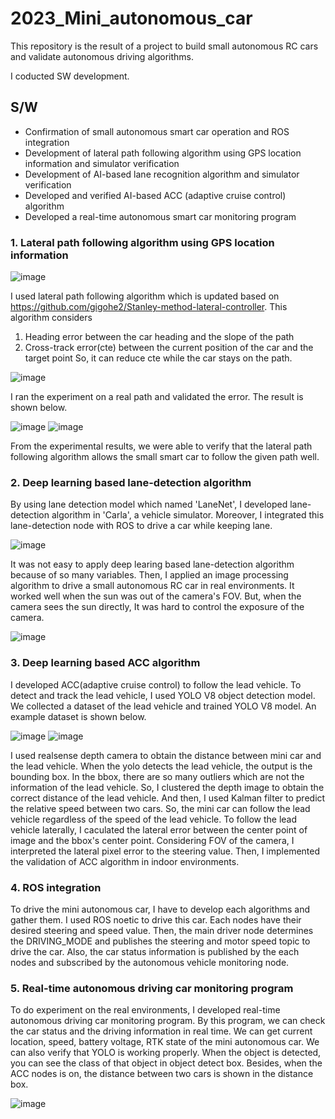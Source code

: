 # 2023_Mini_autonomous_car

This repository is the result of a project to build small autonomous RC cars and validate autonomous driving algorithms.

I coducted SW development. 

## S/W
- Confirmation of small autonomous smart car operation and ROS integration
- Development of lateral path following algorithm using GPS location information and simulator verification
- Development of AI-based lane recognition algorithm and simulator verification
- Developed and verified AI-based ACC (adaptive cruise control) algorithm
- Developed a real-time autonomous smart car monitoring program

### 1. Lateral path following algorithm using GPS location information

![image](https://github.com/gigohe2/2023_Mini_autonomous_car/assets/59073888/b9d94927-98ea-470b-b889-e6618b90895a)

I used lateral path following algorithm which is updated based on <https://github.com/gigohe2/Stanley-method-lateral-controller>.
This algorithm considers 
 1) Heading error between the car heading and the slope of the path
 2) Cross-track error(cte) between the current position of the car and the target point
So, it can reduce cte while the car stays on the path.

![image](https://github.com/gigohe2/2023_Mini_autonomous_car/assets/59073888/6424e833-6ab4-4cb0-9bd3-743abb9cd7a0)

I ran the experiment on a real path and validated the error. The result is shown below.


![image](https://github.com/gigohe2/2023_Mini_autonomous_car/assets/59073888/f450187d-ea88-4c06-bbcd-db832ca2361c)
![image](https://github.com/gigohe2/2023_Mini_autonomous_car/assets/59073888/e9e811d2-a979-4417-a2cb-3b5a750c877b)

From the experimental results, we were able to verify that the lateral path following algorithm allows the small smart car to follow the given path well.


### 2. Deep learning based lane-detection algorithm
By using lane detection model which named 'LaneNet', I developed lane-detection algorithm in 'Carla', a vehicle simulator.
Moreover, I integrated this lane-detection node with ROS to drive a car while keeping lane.


![image](https://github.com/gigohe2/2023_Mini_autonomous_car/assets/59073888/5f865fab-bdaf-41f0-9c6c-9c7348431b07)

It was not easy to apply deep learing based lane-detection algorithm because of so many variables. Then, I applied an image processing algorithm to drive a small autonomous RC car in real environments. It worked well when the sun was out of the camera's FOV. But, when the camera sees the sun directly, It was hard to control the exposure of the camera.


![image](https://github.com/gigohe2/2023_Mini_autonomous_car/assets/59073888/4d40c0a9-ab5a-4ac8-96ee-0e1333dc1934)


### 3. Deep learning based ACC algorithm
I developed ACC(adaptive cruise control) to follow the lead vehicle.
To detect and track the lead vehicle, I used YOLO V8 object detection model. 
We collected a dataset of the lead vehicle and trained YOLO V8 model. An example dataset is shown below.

![image](https://github.com/gigohe2/2023_Mini_autonomous_car/assets/59073888/c87739cd-cebb-497e-a372-5c420384557b)
![image](https://github.com/gigohe2/2023_Mini_autonomous_car/assets/59073888/28d10763-80ab-4eb5-b859-b75a98d41ebd)


I used realsense depth camera to obtain the distance between mini car and the lead vehicle. 
When the yolo detects the lead vehicle, the output is the bounding box. In the bbox, there are so many outliers which are not the information of the lead vehicle. So, I clustered the depth image to obtain the correct distance of the lead vehicle.
And then, I used Kalman filter to predict the relative speed between two cars. So, the mini car can follow the lead vehicle regardless of the speed of the lead vehicle.
To follow the lead vehicle laterally, I caculated the lateral error between the center point of image and the bbox's center point. Considering FOV of the camera, I interpreted the lateral pixel error to the steering value.
Then, I implemented the validation of ACC algorithm in indoor environments.


### 4. ROS integration
To drive the mini autonomous car, I have to develop each algorithms and gather them.
I used ROS noetic to drive this car. Each nodes have their desired steering and speed value. Then, the main driver node determines the DRIVING_MODE and publishes the steering and motor speed topic to drive the car. 
Also, the car status information is published by the each nodes and subscribed by the autonomous vehicle monitoring node.

### 5. Real-time autonomous driving car monitoring program
To do experiment on the real environments, I developed real-time autonomous driving car monitoring program.
By this program, we can check the car status and the driving information in real time.
We can get current location, speed, battery voltage, RTK state of the mini autonomous car. 
We can also verify that YOLO is working properly. When the object is detected, you can see the class of that object in object detect box.
Besides, when the ACC nodes is on, the distance between two cars is shown in the distance box.


![image](https://github.com/gigohe2/2023_Mini_autonomous_car/assets/59073888/f687f09d-2b2b-4d35-aca1-a7ebb24c0de9)

